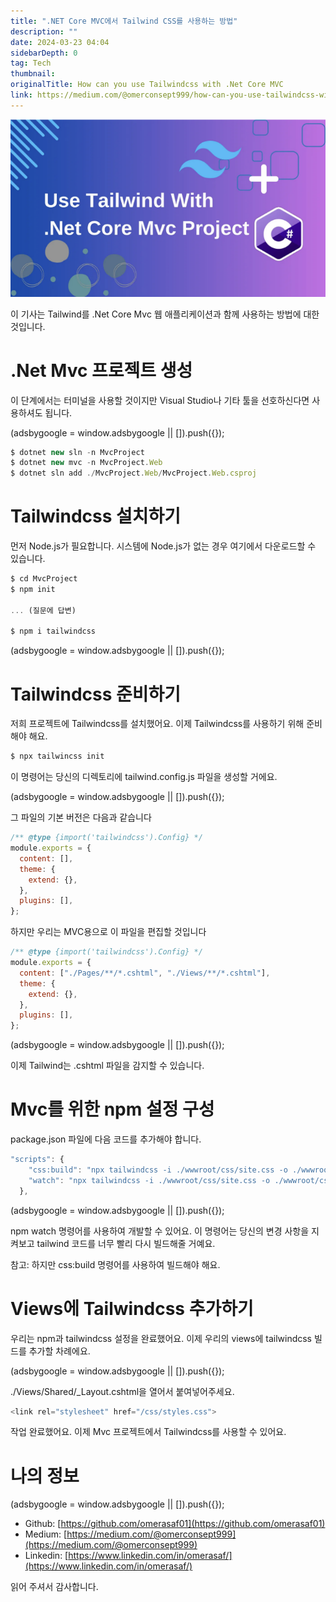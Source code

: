 ```yaml
---
title: ".NET Core MVC에서 Tailwind CSS를 사용하는 방법"
description: ""
date: 2024-03-23 04:04
sidebarDepth: 0
tag: Tech
thumbnail:
originalTitle: How can you use Tailwindcss with .Net Core MVC
link: https://medium.com/@omerconsept999/how-can-you-use-tailwindcss-with-net-core-mvc-445694739a6e
---
```


<img src="./img/How-can-you-use-Tailwindcss-with-.Net-Core-MVC_0.png" />

이 기사는 Tailwind를 .Net Core Mvc 웹 애플리케이션과 함께 사용하는 방법에 대한 것입니다.

# .Net Mvc 프로젝트 생성

이 단계에서는 터미널을 사용할 것이지만 Visual Studio나 기타 툴을 선호하신다면 사용하셔도 됩니다.

<!-- ui-log 수평형 -->

<ins class="adsbygoogle"
      style="display:block"
      data-ad-client="ca-pub-4877378276818686"
      data-ad-slot="9743150776"
      data-ad-format="auto"
      data-full-width-responsive="true"></ins>
<component is="script">
(adsbygoogle = window.adsbygoogle || []).push({});
</component>

```js
$ dotnet new sln -n MvcProject
$ dotnet new mvc -n MvcProject.Web
$ dotnet sln add ./MvcProject.Web/MvcProject.Web.csproj
```

# Tailwindcss 설치하기

먼저 Node.js가 필요합니다. 시스템에 Node.js가 없는 경우 여기에서 다운로드할 수 있습니다.

```js
$ cd MvcProject
$ npm init

... (질문에 답변)

$ npm i tailwindcss
```

<!-- ui-log 수평형 -->

<ins class="adsbygoogle"
      style="display:block"
      data-ad-client="ca-pub-4877378276818686"
      data-ad-slot="9743150776"
      data-ad-format="auto"
      data-full-width-responsive="true"></ins>
<component is="script">
(adsbygoogle = window.adsbygoogle || []).push({});
</component>

# Tailwindcss 준비하기

저희 프로젝트에 Tailwindcss를 설치했어요. 이제 Tailwindcss를 사용하기 위해 준비해야 해요.

```js
$ npx tailwincss init
```

이 명령어는 당신의 디렉토리에 tailwind.config.js 파일을 생성할 거에요.

<!-- ui-log 수평형 -->

<ins class="adsbygoogle"
      style="display:block"
      data-ad-client="ca-pub-4877378276818686"
      data-ad-slot="9743150776"
      data-ad-format="auto"
      data-full-width-responsive="true"></ins>
<component is="script">
(adsbygoogle = window.adsbygoogle || []).push({});
</component>

그 파일의 기본 버전은 다음과 같습니다

```js
/** @type {import('tailwindcss').Config} */
module.exports = {
  content: [],
  theme: {
    extend: {},
  },
  plugins: [],
};
```

하지만 우리는 MVC용으로 이 파일을 편집할 것입니다

```js
/** @type {import('tailwindcss').Config} */
module.exports = {
  content: ["./Pages/**/*.cshtml", "./Views/**/*.cshtml"],
  theme: {
    extend: {},
  },
  plugins: [],
};
```

<!-- ui-log 수평형 -->

<ins class="adsbygoogle"
      style="display:block"
      data-ad-client="ca-pub-4877378276818686"
      data-ad-slot="9743150776"
      data-ad-format="auto"
      data-full-width-responsive="true"></ins>
<component is="script">
(adsbygoogle = window.adsbygoogle || []).push({});
</component>

이제 Tailwind는 .cshtml 파일을 감지할 수 있습니다.

# Mvc를 위한 npm 설정 구성

package.json 파일에 다음 코드를 추가해야 합니다.

```js
"scripts": {
    "css:build": "npx tailwindcss -i ./wwwroot/css/site.css -o ./wwwroot/css/styles.css --minify",
    "watch": "npx tailwindcss -i ./wwwroot/css/site.css -o ./wwwroot/css/styles.css --minify --watch"
  },
```

<!-- ui-log 수평형 -->

<ins class="adsbygoogle"
      style="display:block"
      data-ad-client="ca-pub-4877378276818686"
      data-ad-slot="9743150776"
      data-ad-format="auto"
      data-full-width-responsive="true"></ins>
<component is="script">
(adsbygoogle = window.adsbygoogle || []).push({});
</component>

npm watch 명령어를 사용하여 개발할 수 있어요. 이 명령어는 당신의 변경 사항을 지켜보고 tailwind 코드를 너무 빨리 다시 빌드해줄 거예요.

참고: 하지만 css:build 명령어를 사용하여 빌드해야 해요.

# Views에 Tailwindcss 추가하기

우리는 npm과 tailwindcss 설정을 완료했어요. 이제 우리의 views에 tailwindcss 빌드를 추가할 차례에요.

<!-- ui-log 수평형 -->

<ins class="adsbygoogle"
      style="display:block"
      data-ad-client="ca-pub-4877378276818686"
      data-ad-slot="9743150776"
      data-ad-format="auto"
      data-full-width-responsive="true"></ins>
<component is="script">
(adsbygoogle = window.adsbygoogle || []).push({});
</component>

./Views/Shared/\_Layout.cshtml을 열어서 붙여넣어주세요.

```js
<link rel="stylesheet" href="/css/styles.css">
```

작업 완료했어요. 이제 Mvc 프로젝트에서 Tailwindcss를 사용할 수 있어요.

# 나의 정보

<!-- ui-log 수평형 -->

<ins class="adsbygoogle"
      style="display:block"
      data-ad-client="ca-pub-4877378276818686"
      data-ad-slot="9743150776"
      data-ad-format="auto"
      data-full-width-responsive="true"></ins>
<component is="script">
(adsbygoogle = window.adsbygoogle || []).push({});
</component>

- Github: [https://github.com/omerasaf01](https://github.com/omerasaf01)
- Medium: [https://medium.com/@omerconsept999](https://medium.com/@omerconsept999)
- Linkedin: [https://www.linkedin.com/in/omerasaf/](https://www.linkedin.com/in/omerasaf/)

읽어 주셔서 감사합니다.
